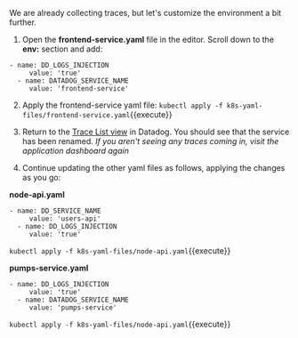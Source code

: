 We are already collecting traces, but let's customize the environment a bit further.

1. Open the **frontend-service.yaml** file in the editor. Scroll down to the **env:** section and add:

  <pre><code>- name: DD_LOGS_INJECTION
     value: 'true'
  - name: DATADOG_SERVICE_NAME
     value: 'frontend-service'</code></pre>

2. Apply the frontend-service yaml file:
   `kubectl apply -f k8s-yaml-files/frontend-service.yaml`{{execute}}

3. Return to the <a href="https://app.datadoghq.com/apm/traces" target="_datadog">Trace List view</a> in Datadog. You should see that the service has been renamed.
   *If you aren't seeing any traces coming in, visit the application dashboard again*

4. Continue updating the other yaml files as follows, applying the changes as you go:
   
  **node-api.yaml** 
  <pre><code>- name: DD_SERVICE_NAME
     value: 'users-api'
  - name: DD_LOGS_INJECTION
     value: 'true'</code></pre>

  `kubectl apply -f k8s-yaml-files/node-api.yaml`{{execute}}

  **pumps-service.yaml**
  <pre><code>- name: DD_LOGS_INJECTION
     value: 'true'
  - name: DATADOG_SERVICE_NAME
     value: 'pumps-service'</code></pre>

  `kubectl apply -f k8s-yaml-files/node-api.yaml`{{execute}}